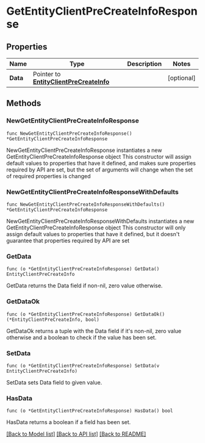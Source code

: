 # GetEntityClientPreCreateInfoResponse

## Properties

Name | Type | Description | Notes
------------ | ------------- | ------------- | -------------
**Data** | Pointer to [**EntityClientPreCreateInfo**](EntityClientPreCreateInfo.md) |  | [optional] 

## Methods

### NewGetEntityClientPreCreateInfoResponse

`func NewGetEntityClientPreCreateInfoResponse() *GetEntityClientPreCreateInfoResponse`

NewGetEntityClientPreCreateInfoResponse instantiates a new GetEntityClientPreCreateInfoResponse object
This constructor will assign default values to properties that have it defined,
and makes sure properties required by API are set, but the set of arguments
will change when the set of required properties is changed

### NewGetEntityClientPreCreateInfoResponseWithDefaults

`func NewGetEntityClientPreCreateInfoResponseWithDefaults() *GetEntityClientPreCreateInfoResponse`

NewGetEntityClientPreCreateInfoResponseWithDefaults instantiates a new GetEntityClientPreCreateInfoResponse object
This constructor will only assign default values to properties that have it defined,
but it doesn't guarantee that properties required by API are set

### GetData

`func (o *GetEntityClientPreCreateInfoResponse) GetData() EntityClientPreCreateInfo`

GetData returns the Data field if non-nil, zero value otherwise.

### GetDataOk

`func (o *GetEntityClientPreCreateInfoResponse) GetDataOk() (*EntityClientPreCreateInfo, bool)`

GetDataOk returns a tuple with the Data field if it's non-nil, zero value otherwise
and a boolean to check if the value has been set.

### SetData

`func (o *GetEntityClientPreCreateInfoResponse) SetData(v EntityClientPreCreateInfo)`

SetData sets Data field to given value.

### HasData

`func (o *GetEntityClientPreCreateInfoResponse) HasData() bool`

HasData returns a boolean if a field has been set.


[[Back to Model list]](../README.md#documentation-for-models) [[Back to API list]](../README.md#documentation-for-api-endpoints) [[Back to README]](../README.md)


